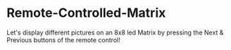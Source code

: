 # Remote-Controlled-Matrix
Let's display different pictures on an 8x8 led Matrix by pressing the Next &amp; Previous buttons of the remote control!
